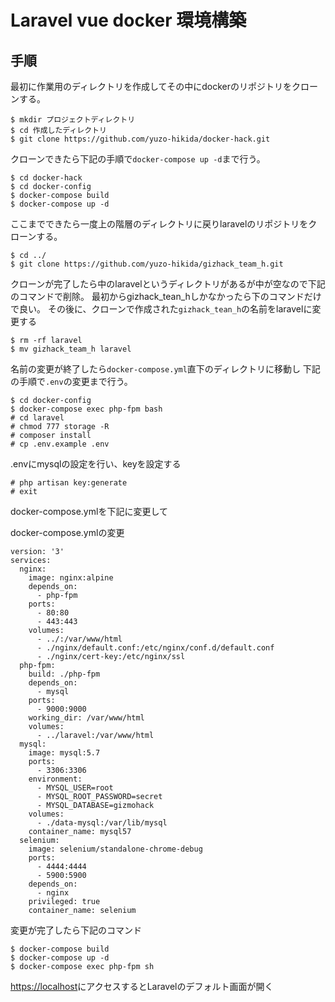 # **Laravel vue docker 環境構築**

## **手順**
最初に作業用のディレクトリを作成してその中にdockerのリポジトリをクローンする。
```
$ mkdir プロジェクトディレクトリ
$ cd 作成したディレクトリ
$ git clone https://github.com/yuzo-hikida/docker-hack.git
```

クローンできたら下記の手順で`docker-compose up -d`まで行う。
```
$ cd docker-hack
$ cd docker-config
$ docker-compose build
$ docker-compose up -d
```

ここまでできたら一度上の階層のディレクトリに戻りlaravelのリポジトリをクローンする。
```
$ cd ../
$ git clone https://github.com/yuzo-hikida/gizhack_team_h.git
```

クローンが完了したら中のlaravelというディレクトリがあるが中が空なので下記のコマンドで削除。
最初からgizhack_tean_hしかなかったら下のコマンドだけで良い。
その後に、クローンで作成された`gizhack_tean_h`の名前をlaravelに変更する

```
$ rm -rf laravel
$ mv gizhack_team_h laravel
```

名前の変更が終了したら`docker-compose.yml`直下のディレクトリに移動し
下記の手順で`.env`の変更まで行う。
```
$ cd docker-config
$ docker-compose exec php-fpm bash
# cd laravel
# chmod 777 storage -R
# composer install
# cp .env.example .env
```

.envにmysqlの設定を行い、keyを設定する
```
# php artisan key:generate
# exit
```

docker-compose.ymlを下記に変更して 

docker-compose.ymlの変更
```
version: '3'
services:
  nginx:
    image: nginx:alpine
    depends_on:
      - php-fpm
    ports:
      - 80:80
      - 443:443
    volumes:
      - ../:/var/www/html
      - ./nginx/default.conf:/etc/nginx/conf.d/default.conf
      - ./nginx/cert-key:/etc/nginx/ssl
  php-fpm:
    build: ./php-fpm
    depends_on:
      - mysql
    ports:
      - 9000:9000
    working_dir: /var/www/html
    volumes:
      - ../laravel:/var/www/html
  mysql:
    image: mysql:5.7
    ports:
      - 3306:3306
    environment:
      - MYSQL_USER=root
      - MYSQL_ROOT_PASSWORD=secret
      - MYSQL_DATABASE=gizmohack
    volumes:
      - ./data-mysql:/var/lib/mysql
    container_name: mysql57
  selenium:
    image: selenium/standalone-chrome-debug
    ports:
      - 4444:4444
      - 5900:5900
    depends_on:
      - nginx
    privileged: true
    container_name: selenium

```

変更が完了したら下記のコマンド

```
$ docker-compose build
$ docker-compose up -d
$ docker-compose exec php-fpm sh
```
[https://localhost](https://localhost)にアクセスするとLaravelのデフォルト画面が開く


